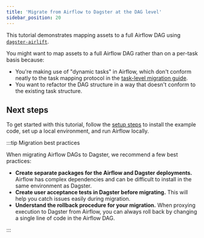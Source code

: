 ```yaml
---
title: 'Migrate from Airflow to Dagster at the DAG level'
sidebar_position: 20
---
```


This tutorial demonstrates mapping assets to a full Airflow DAG using [`dagster-airlift`](/api/python-api/libraries/dagster-airlift).

You might want to map assets to a full Airflow DAG rather than on a per-task basis because:

- You're making use of "dynamic tasks" in Airflow, which don't conform neatly to the task mapping protocol in the [task-level migration guide](../task-level-migration/).
- You want to refactor the DAG structure in a way that doesn't conform to the existing task structure.

## Next steps

To get started with this tutorial, follow the [setup steps](setup) to install the example code, set up a local environment, and run Airflow locally.

:::tip Migration best practices

When migrating Airflow DAGs to Dagster, we recommend a few best practices:

- **Create separate packages for the Airflow and Dagster deployments.** Airflow has complex dependencies and can be difficult to install in the same environment as Dagster.
- **Create user acceptance tests in Dagster before migrating.** This will help you catch issues easily during migration.
- **Understand the rollback procedure for your migration.** When proxying execution to Dagster from Airflow, you can always roll back by changing a single line of code in the Airflow DAG.

:::